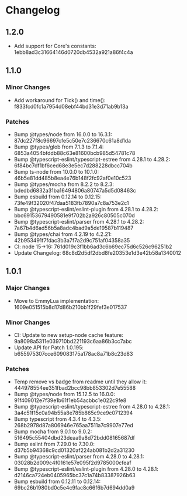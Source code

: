 # Changelog

## 1.2.0

- Add support for Core's constants: 1ebb8ad3c31664146d0720db4532a921a86f4c4a

## 1.1.0

### Minor Changes

- Add workaround for Tick() and time(): f833fcd0fc1a7954d08ebf44bd31e3d71ab9b13a

### Patches

- Bump @types/node from 16.0.0 to 16.3.1: 87dc227f8c96697cfe5c50e7c236670c61a8d1da
- Bump @types/glob from 7.1.3 to 7.1.4: 6853a4054bfddb88c63e81600bcb985d54781c78
- Bump @typescript-eslint/typescript-estree from 4.28.1 to 4.28.2: 6f84bc7df1bf6ced68e3e5ec7d288228dbcc704b
- Bump ts-node from 10.0.0 to 10.1.0: 46b5e81dd485b8ea4e76b148f2fc92af0e10c523
- Bump @types/mocha from 8.2.2 to 8.2.3: bdedbd6832a31ba16494806a80747a5d5d08463c
- Bump esbuild from 0.12.14 to 0.12.15: 73fe49f32020f47daa5183fb7890a7c8a753e2c1
- Bump @typescript-eslint/eslint-plugin from 4.28.1 to 4.28.2: bbc69153679490581e9f702b2a926c80505c070d
- Bump @typescript-eslint/parser from 4.28.1 to 4.28.2: 7a67b4d6ad56b5a8adc4bad9a5de19587b119487
- Bump @types/chai from 4.2.19 to 4.2.21: 42b953491f7fdac3b3a7f7a2d9c751af04358a35
- CI: node 15-&gt;16: 761d019c3f1bb6ad3c6b69ec75d6c526c96251b2
- Update Changelog: 68c8d2d5df2dbd8fe20353e1d3e42b58a1340012

## 1.0.1

### Major Changes

- Move to EmmyLua implementation: 1609e051515b8d17d86b210bb1f29fef3e017537

### Minor Changes

- CI: Update to new setup-node cache feature: 9a8098a5311e039710bd221193c6aa86b3cc7abc
- Update API for Patch 1.0.195: b655975307cce609083175a178ac8a71b8c23d83

### Patches

- Temp remove vs badge from readme until they allow it: 444978554ee351fbad2bcc98bb853302d7e55588
- Bump @types/node from 15.12.5 to 16.0.0: 91f409012e7f39e1b61f1eb54acbbc1e022c9fe8
- Bump @typescript-eslint/typescript-estree from 4.28.0 to 4.28.1: 3a4c51f15c0a94b55a8e785b865c9ce9c0712394
- Bump typescript from 4.3.4 to 4.3.5: 268b2978d87a806946e765aa7511a7c9907e77ed
- Bump mocha from 9.0.1 to 9.0.2: 516495c55404dbd23deaa9a8d72bdd08165687df
- Bump eslint from 7.29.0 to 7.30.0: d37b5b94368c9cd01320af224ab081b2d2a31230
- Bump @typescript-eslint/parser from 4.28.0 to 4.28.1: 03028b2d009c4f0161e57e095f2d9785000cfeaf
- Bump @typescript-eslint/eslint-plugin from 4.28.0 to 4.28.1: d2146ca724eb0405965bc37c1a74b83387926b63
- Bump esbuild from 0.12.11 to 0.12.14: 69bc26b1980bd0c5e4c9fac8c66f6b7d694dd0a9
